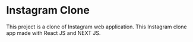 # Instagram Clone
This project is a clone of Instagram web application. This Instagram clone app made with React JS and NEXT JS.
